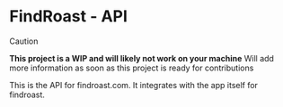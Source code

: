 # FindRoast - API
> [!CAUTION]
> **This project is a WIP and will likely not work on your machine**
> Will add more information as soon as this project is ready for contributions

This is the API for findroast.com. It integrates with the app itself for findroast.

